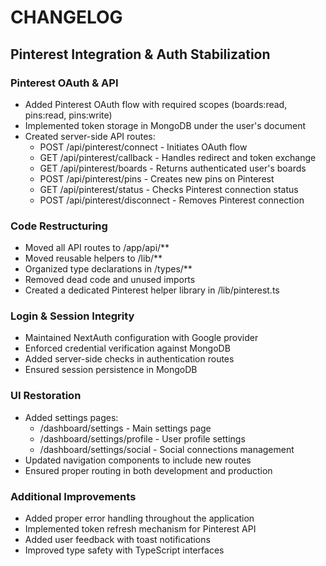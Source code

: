 # CHANGELOG

## Pinterest Integration & Auth Stabilization

### Pinterest OAuth & API
- Added Pinterest OAuth flow with required scopes (boards:read, pins:read, pins:write)
- Implemented token storage in MongoDB under the user's document
- Created server-side API routes:
  - POST /api/pinterest/connect - Initiates OAuth flow
  - GET /api/pinterest/callback - Handles redirect and token exchange
  - GET /api/pinterest/boards - Returns authenticated user's boards
  - POST /api/pinterest/pins - Creates new pins on Pinterest
  - GET /api/pinterest/status - Checks Pinterest connection status
  - POST /api/pinterest/disconnect - Removes Pinterest connection

### Code Restructuring
- Moved all API routes to /app/api/**
- Moved reusable helpers to /lib/**
- Organized type declarations in /types/**
- Removed dead code and unused imports
- Created a dedicated Pinterest helper library in /lib/pinterest.ts

### Login & Session Integrity
- Maintained NextAuth configuration with Google provider
- Enforced credential verification against MongoDB
- Added server-side checks in authentication routes
- Ensured session persistence in MongoDB

### UI Restoration
- Added settings pages:
  - /dashboard/settings - Main settings page
  - /dashboard/settings/profile - User profile settings
  - /dashboard/settings/social - Social connections management
- Updated navigation components to include new routes
- Ensured proper routing in both development and production

### Additional Improvements
- Added proper error handling throughout the application
- Implemented token refresh mechanism for Pinterest API
- Added user feedback with toast notifications
- Improved type safety with TypeScript interfaces
